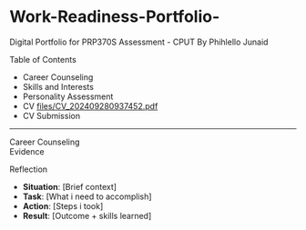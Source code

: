 # Work-Readiness-Portfolio-
Digital Portfolio for PRP370S Assessment - CPUT 
 By   Phihlello Junaid

Table of Contents  
 - Career Counseling 
 - Skills and Interests 
 - Personality Assessment
 - CV [files/CV_202409280937452.pdf](CV_202409280937452.pdf)
 - CV Submission
 
---
Career Counseling  
Evidence  

Reflection 
- **Situation**: [Brief context]  
- **Task**: [What i need to accomplish]  
- **Action**: [Steps i took]  
- **Result**: [Outcome + skills learned]  
